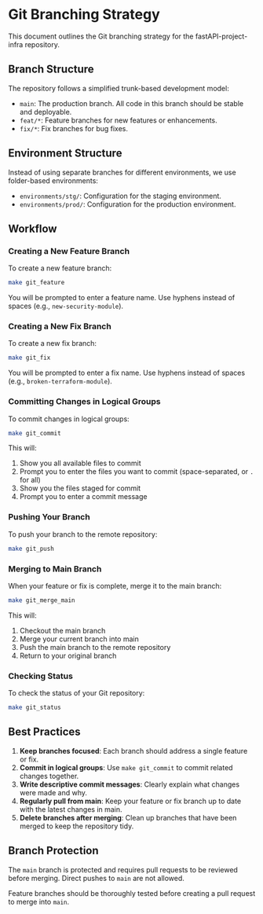 # Git Branching Strategy

This document outlines the Git branching strategy for the fastAPI-project-infra repository.

## Branch Structure

The repository follows a simplified trunk-based development model:

- `main`: The production branch. All code in this branch should be stable and deployable.
- `feat/*`: Feature branches for new features or enhancements.
- `fix/*`: Fix branches for bug fixes.

## Environment Structure

Instead of using separate branches for different environments, we use folder-based environments:

- `environments/stg/`: Configuration for the staging environment.
- `environments/prod/`: Configuration for the production environment.

## Workflow

### Creating a New Feature Branch

To create a new feature branch:

```bash
make git_feature
```

You will be prompted to enter a feature name. Use hyphens instead of spaces (e.g., `new-security-module`).

### Creating a New Fix Branch

To create a new fix branch:

```bash
make git_fix
```

You will be prompted to enter a fix name. Use hyphens instead of spaces (e.g., `broken-terraform-module`).

### Committing Changes in Logical Groups

To commit changes in logical groups:

```bash
make git_commit
```

This will:
1. Show you all available files to commit
2. Prompt you to enter the files you want to commit (space-separated, or `.` for all)
3. Show you the files staged for commit
4. Prompt you to enter a commit message

### Pushing Your Branch

To push your branch to the remote repository:

```bash
make git_push
```

### Merging to Main Branch

When your feature or fix is complete, merge it to the main branch:

```bash
make git_merge_main
```

This will:
1. Checkout the main branch
2. Merge your current branch into main
3. Push the main branch to the remote repository
4. Return to your original branch

### Checking Status

To check the status of your Git repository:

```bash
make git_status
```

## Best Practices

1. **Keep branches focused**: Each branch should address a single feature or fix.
2. **Commit in logical groups**: Use `make git_commit` to commit related changes together.
3. **Write descriptive commit messages**: Clearly explain what changes were made and why.
4. **Regularly pull from main**: Keep your feature or fix branch up to date with the latest changes in main.
5. **Delete branches after merging**: Clean up branches that have been merged to keep the repository tidy.

## Branch Protection

The `main` branch is protected and requires pull requests to be reviewed before merging. Direct pushes to `main` are not allowed.

Feature branches should be thoroughly tested before creating a pull request to merge into `main`.
